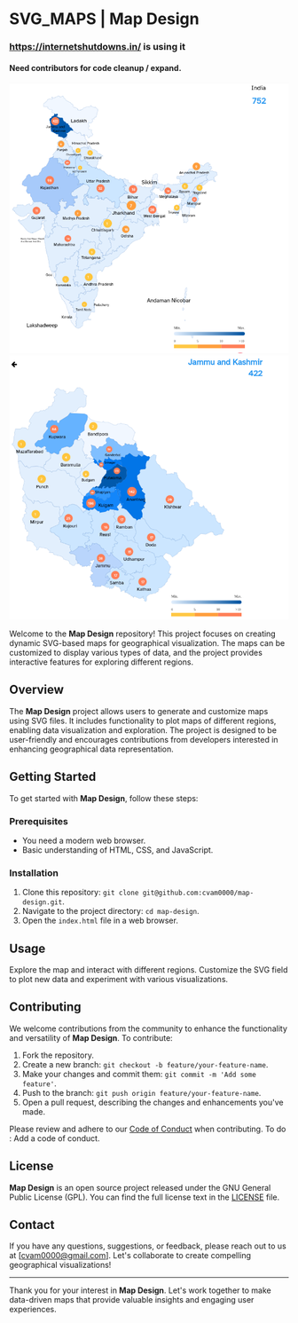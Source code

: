 # SVG_MAPS | Map Design
### https://internetshutdowns.in/ is using it
#### Need contributors for code cleanup / expand.

![India](https://raw.githubusercontent.com/cvam0000/SVG_MAPS/master/india.png)
![State](https://raw.githubusercontent.com/cvam0000/SVG_MAPS/master/jk.png)

Welcome to the **Map Design** repository! This project focuses on creating dynamic SVG-based maps for geographical visualization. The maps can be customized to display various types of data, and the project provides interactive features for exploring different regions.

## Overview

The **Map Design** project allows users to generate and customize maps using SVG files. It includes functionality to plot maps of different regions, enabling data visualization and exploration. The project is designed to be user-friendly and encourages contributions from developers interested in enhancing geographical data representation.

## Getting Started

To get started with **Map Design**, follow these steps:

### Prerequisites

- You need a modern web browser.
- Basic understanding of HTML, CSS, and JavaScript.

### Installation

1. Clone this repository: `git clone git@github.com:cvam0000/map-design.git`.
2. Navigate to the project directory: `cd map-design`.
3. Open the `index.html` file in a web browser.

## Usage

Explore the map and interact with different regions. Customize the SVG field to plot new data and experiment with various visualizations.

## Contributing

We welcome contributions from the community to enhance the functionality and versatility of **Map Design**. To contribute:

1. Fork the repository.
2. Create a new branch: `git checkout -b feature/your-feature-name`.
3. Make your changes and commit them: `git commit -m 'Add some feature'`.
4. Push to the branch: `git push origin feature/your-feature-name`.
5. Open a pull request, describing the changes and enhancements you've made.

Please review and adhere to our [Code of Conduct](CODE_OF_CONDUCT.md) when contributing.
To do : Add a code of conduct.

## License

**Map Design** is an open source project released under the GNU General Public License (GPL). You can find the full license text in the [LICENSE](LICENSE) file.

## Contact

If you have any questions, suggestions, or feedback, please reach out to us at [cvam0000@gmail.com]. Let's collaborate to create compelling geographical visualizations!

---

Thank you for your interest in **Map Design**. Let's work together to make data-driven maps that provide valuable insights and engaging user experiences.
